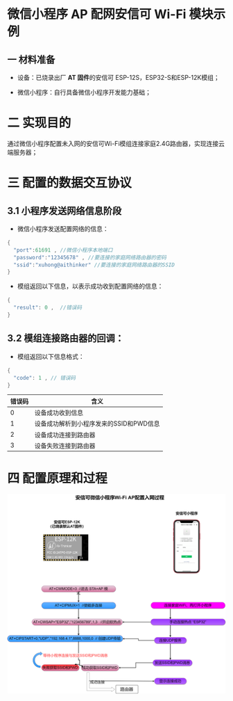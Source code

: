 # 微信小程序 AP 配网安信可 Wi-Fi 模块示例

## 一 材料准备

- 设备：已烧录出厂 **AT 固件**的安信可 ESP-12S，ESP32-S和ESP-12K模组；

- 微信小程序：自行具备微信小程序开发能力基础；

# 二 实现目的

通过微信小程序配置未入网的安信可Wi-Fi模组连接家庭2.4G路由器，实现连接云端服务器；

# 三 配置的数据交互协议

## 3.1 小程序发送网络信息阶段

- 微信小程序发送配置网络的信息：

```c++
{ 
  "port":61691 , //微信小程序本地端口
  "password":"12345678" , //要连接的家庭网络路由器的密码
  "ssid":"xuhong@aithinker" //要连接的家庭网络路由器的SSID
}
```

- 模组返回以下信息，以表示成功收到配置网络的信息：

```c++
{ 
  "result": 0 ,  //错误码
}
```

## 3.2 模组连接路由器的回调：

- 模组返回以下信息格式：

```c++
{ 
  "code": 1 , // 错误码
}
```

| 错误码 | 含义                                    |
| ------ | --------------------------------------- |
| 0      | 设备成功收到信息                        |
| 1      | 设备成功解析到小程序发来的SSID和PWD信息 |
| 2      | 设备成功连接到路由器                    |
| 3      | 设备失败连接到路由器                    |

# 四 配置原理和过程

![AP_Resource](png\AP_Resource.png)